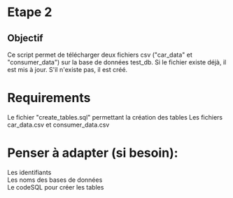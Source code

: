 # Etape 2 


## Objectif 
Ce script  permet de télécharger deux fichiers csv ("car_data" et 
"consumer_data") sur la base de données test_db. 
Si le fichier existe déjà, il est mis à jour. 
S'il n'existe pas, il est créé. 

# Requirements  
Le fichier "create_tables.sql"  permettant la création des tables
Les fichiers car_data.csv et consumer_data.csv  
    
# Penser à adapter (si besoin): 
Les identifiants    
Les noms des bases de données   
Le codeSQL pour créer les tables        
    
